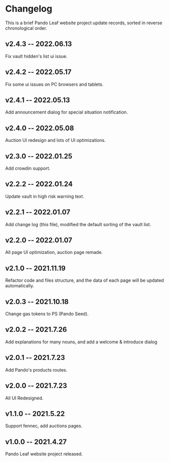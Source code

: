 # Changelog

This is a brief Pando Leaf website project update records, sorted in reverse chronological order.

## v2.4.3 -- 2022.06.13

Fix vault hidden's list ui issue.

## v2.4.2 -- 2022.05.17

Fix some ui issues on PC browsers and tablets.

## v2.4.1 -- 2022.05.13

Add announcement dialog for special situation notification.

## v2.4.0 -- 2022.05.08

Auction UI redesign and lots of UI optimizations.

## v2.3.0 -- 2022.01.25

Add crowdin support.

## v2.2.2 -- 2022.01.24

Update vault in high risk warning text.

## v2.2.1 -- 2022.01.07

Add change log (this file), modified the default sorting of the vault list.

## v2.2.0 -- 2022.01.07

All page UI optimization, auction page remade.

## v2.1.0 -- 2021.11.19

Refactor code and files structure, and the data of each page will be updated automatically.

## v2.0.3 -- 2021.10.18

Change gas tokens to PS (Pando Seed).

## v2.0.2 -- 2021.7.26

Add explanations for many nouns, and add a welcome & introduce dialog

## v2.0.1 -- 2021.7.23

Add Pando's products routes.

## v2.0.0 -- 2021.7.23

All UI Redesigned.

## v1.1.0 -- 2021.5.22

Support fennec, add auctions pages.

## v1.0.0 -- 2021.4.27

Pando Leaf website project released.
